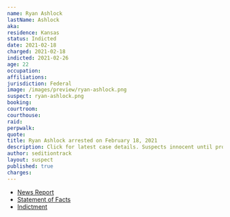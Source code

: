 ```yaml
---
name: Ryan Ashlock
lastName: Ashlock
aka:
residence: Kansas
status: Indicted
date: 2021-02-18
charged: 2021-02-18
indicted: 2021-02-26
age: 22
occupation:
affiliations:
jurisdiction: Federal
image: /images/preview/ryan-ashlock.png
suspect: ryan-ashlock.png
booking:
courtroom:
courthouse:
raid:
perpwalk:
quote:
title: Ryan Ashlock arrested on February 18, 2021
description: Click for latest case details. Suspects innocent until proven guilty.
author: seditiontrack
layout: suspect
published: true
charges:
---
```


- [News Report](https://www.wral.com/kansas-man-linked-to-proud-boys-arrested-in-capitol-riot/19540752/)
- [Statement of Facts](https://assets.documentcloud.org/documents/20490013/ashlock.pdf)
- [Indictment](https://extremism.gwu.edu/sites/g/files/zaxdzs2191/f/Colon%20Kuehne%20F%20Konold%20C%20Konold%20Chrestman%20Ashlock%20Indictment.pdf)
